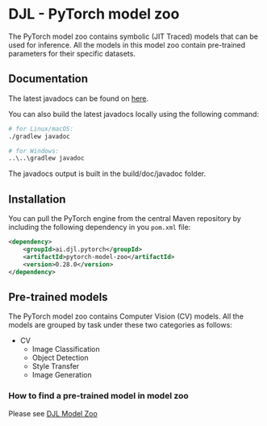 # DJL - PyTorch model zoo

The PyTorch model zoo contains symbolic (JIT Traced) models that can be used for inference.
All the models in this model zoo contain pre-trained parameters for their specific datasets.

## Documentation

The latest javadocs can be found on [here](https://javadoc.io/doc/ai.djl.pytorch/pytorch-model-zoo/latest/index.html).

You can also build the latest javadocs locally using the following command:

```sh
# for Linux/macOS:
./gradlew javadoc

# for Windows:
..\..\gradlew javadoc
```
The javadocs output is built in the build/doc/javadoc folder.

## Installation
You can pull the PyTorch engine from the central Maven repository by including the following dependency in you `pom.xml` file:

```xml
<dependency>
    <groupId>ai.djl.pytorch</groupId>
    <artifactId>pytorch-model-zoo</artifactId>
    <version>0.28.0</version>
</dependency>
```

## Pre-trained models

The PyTorch model zoo contains Computer Vision (CV) models. All the models are grouped by task under these two categories as follows:

* CV
  * Image Classification
  * Object Detection
  * Style Transfer
  * Image Generation

### How to find a pre-trained model in model zoo

Please see [DJL Model Zoo](../../../model-zoo/README.md)
